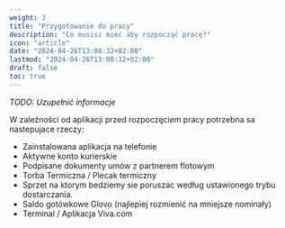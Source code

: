 ```yaml
---
weight: 3
title: "Przygotowanie do pracy"
description: "Co musisz mieć aby rozpocząć pracę?"
icon: "article"
date: "2024-04-26T13:08:32+02:00"
lastmod: "2024-04-26T13:08:32+02:00"
draft: false
toc: true
---
```

*TODO: Uzupełnić informacje*

W zależności od aplikacji przed rozpoczęciem pracy potrzebna sa nastepujace rzeczy:
* Zainstalowana aplikacja na telefonie
* Aktywne konto kurierskie
* Podpisane dokumenty umów z partnerem flotowym
* Torba Termiczna / Plecak termiczny
* Sprzet na ktorym bedziemy sie poruszac według ustawionego trybu dostarczania.
* Saldo gotówkowe Glovo (najlepiej rozmienić na mniejsze nominały)
* Terminal / Aplikacja Viva.com
